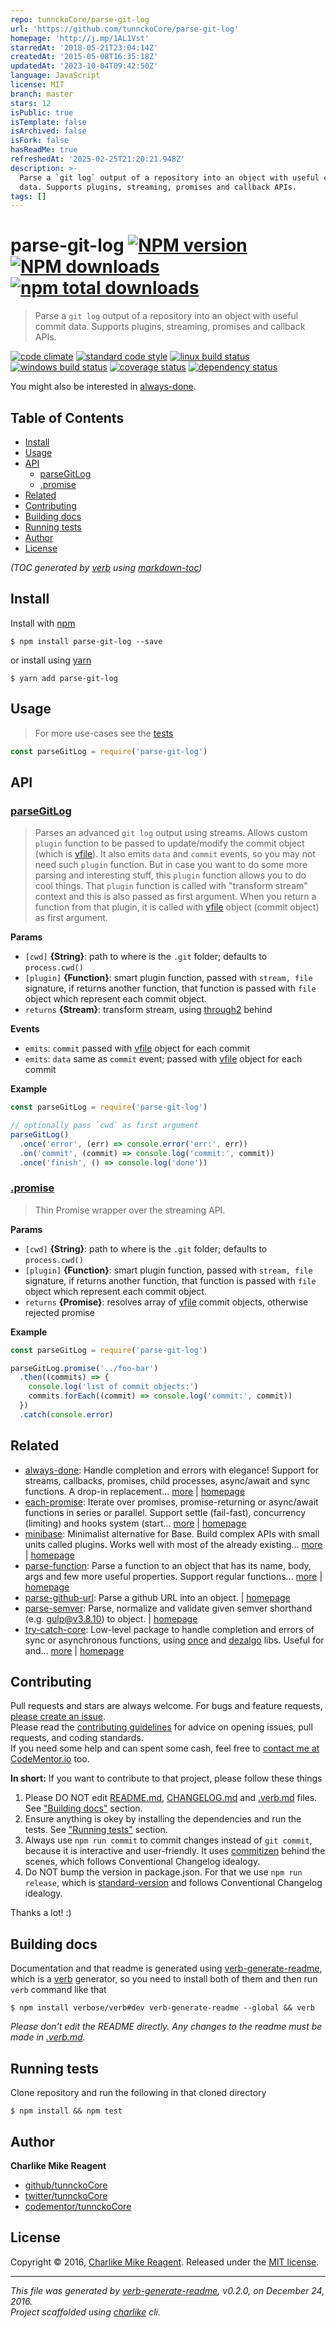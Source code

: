 ```yaml
---
repo: tunnckoCore/parse-git-log
url: 'https://github.com/tunnckoCore/parse-git-log'
homepage: 'http://j.mp/1AL1Vst'
starredAt: '2018-05-21T23:04:14Z'
createdAt: '2015-05-08T16:35:18Z'
updatedAt: '2023-10-04T09:42:50Z'
language: JavaScript
license: MIT
branch: master
stars: 12
isPublic: true
isTemplate: false
isArchived: false
isFork: false
hasReadMe: true
refreshedAt: '2025-02-25T21:20:21.948Z'
description: >-
  Parse a `git log` output of a repository into an object with useful commit
  data. Supports plugins, streaming, promises and callback APIs.
tags: []
---
```


# parse-git-log [![NPM version](https://img.shields.io/npm/v/parse-git-log.svg?style=flat)](https://www.npmjs.com/package/parse-git-log) [![NPM downloads](https://img.shields.io/npm/dm/parse-git-log.svg?style=flat)](https://npmjs.org/package/parse-git-log) [![npm total downloads][downloads-img]][downloads-url]

> Parse a `git log` output of a repository into an object with useful commit data. Supports plugins, streaming, promises and callback APIs.

[![code climate][codeclimate-img]][codeclimate-url] 
[![standard code style][standard-img]][standard-url] 
[![linux build status][travis-img]][travis-url] 
[![windows build status][appveyor-img]][appveyor-url] 
[![coverage status][coveralls-img]][coveralls-url] 
[![dependency status][david-img]][david-url]

You might also be interested in [always-done](https://github.com/hybridables/always-done#readme).

## Table of Contents
- [Install](#install)
- [Usage](#usage)
- [API](#api)
  * [parseGitLog](#parsegitlog)
  * [.promise](#promise)
- [Related](#related)
- [Contributing](#contributing)
- [Building docs](#building-docs)
- [Running tests](#running-tests)
- [Author](#author)
- [License](#license)

_(TOC generated by [verb](https://github.com/verbose/verb) using [markdown-toc](https://github.com/jonschlinkert/markdown-toc))_

## Install
Install with [npm](https://www.npmjs.com/)

```
$ npm install parse-git-log --save
```

or install using [yarn](https://yarnpkg.com)

```
$ yarn add parse-git-log
```

## Usage
> For more use-cases see the [tests](test.js)

```js
const parseGitLog = require('parse-git-log')
```

## API

### [parseGitLog](index.js#L63)
> Parses an advanced `git log` output using streams. Allows custom `plugin` function to be passed to update/modify the commit object (which is [vfile][]). It also emits `data` and `commit` events, so you may not need such `plugin` function. But in case you want to do some more parsing and interesting stuff, this `plugin` function allows you to do cool things. That `plugin` function is called with "transform stream" context and this is also passed as first argument. When you return a function from that plugin, it is called with [vfile][] object (commit object) as first argument.

**Params**

* `[cwd]` **{String}**: path to where is the `.git` folder; defaults to `process.cwd()`    
* `[plugin]` **{Function}**: smart plugin function, passed with `stream, file` signature, if returns another function, that function is passed with `file` object which represent each commit object.    
* `returns` **{Stream}**: transform stream, using [through2][] behind  

**Events**
* `emits`: `commit` passed with [vfile][] object for each commit  
* `emits`: `data` same as `commit` event; passed with [vfile][] object for each commit  

**Example**

```js
const parseGitLog = require('parse-git-log')

// optionally pass `cwd` as first argument
parseGitLog()
  .once('error', (err) => console.error('err:', err))
  .on('commit', (commit) => console.log('commit:', commit))
  .once('finish', () => console.log('done'))
```

### [.promise](index.js#L263)
> Thin Promise wrapper over the streaming API.

**Params**

* `[cwd]` **{String}**: path to where is the `.git` folder; defaults to `process.cwd()`    
* `[plugin]` **{Function}**: smart plugin function, passed with `stream, file` signature, if returns another function, that function is passed with `file` object which represent each commit object.    
* `returns` **{Promise}**: resolves array of [vfile][] commit objects, otherwise rejected promise  

**Example**

```js
const parseGitLog = require('parse-git-log')

parseGitLog.promise('../foo-bar')
  .then((commits) => {
    console.log('list of commit objects:')
    commits.forEach((commit) => console.log('commit:', commit))
  })
  .catch(console.error)
```

## Related
- [always-done](https://www.npmjs.com/package/always-done): Handle completion and errors with elegance! Support for streams, callbacks, promises, child processes, async/await and sync functions. A drop-in replacement… [more](https://github.com/hybridables/always-done#readme) | [homepage](https://github.com/hybridables/always-done#readme "Handle completion and errors with elegance! Support for streams, callbacks, promises, child processes, async/await and sync functions. A drop-in replacement for [async-done][] - pass 100% of its tests plus more")
- [each-promise](https://www.npmjs.com/package/each-promise): Iterate over promises, promise-returning or async/await functions in series or parallel. Support settle (fail-fast), concurrency (limiting) and hooks system (start… [more](https://github.com/tunnckocore/each-promise#readme) | [homepage](https://github.com/tunnckocore/each-promise#readme "Iterate over promises, promise-returning or async/await functions in series or parallel. Support settle (fail-fast), concurrency (limiting) and hooks system (start, beforeEach, afterEach, finish)")
- [minibase](https://www.npmjs.com/package/minibase): Minimalist alternative for Base. Build complex APIs with small units called plugins. Works well with most of the already existing… [more](https://github.com/node-minibase/minibase#readme) | [homepage](https://github.com/node-minibase/minibase#readme "Minimalist alternative for Base. Build complex APIs with small units called plugins. Works well with most of the already existing [base][] plugins.")
- [parse-function](https://www.npmjs.com/package/parse-function): Parse a function to an object that has its name, body, args and few more useful properties. Support regular functions… [more](https://github.com/tunnckocore/parse-function#readme) | [homepage](https://github.com/tunnckocore/parse-function#readme "Parse a function to an object that has its name, body, args and few more useful properties. Support regular functions, async/await, arrow and generator functions.")
- [parse-github-url](https://www.npmjs.com/package/parse-github-url): Parse a github URL into an object. | [homepage](https://github.com/jonschlinkert/parse-github-url "Parse a github URL into an object.")
- [parse-semver](https://www.npmjs.com/package/parse-semver): Parse, normalize and validate given semver shorthand (e.g. gulp@v3.8.10) to object. | [homepage](https://github.com/tunnckocore/parse-semver#readme "Parse, normalize and validate given semver shorthand (e.g. gulp@v3.8.10) to object.")
- [try-catch-core](https://www.npmjs.com/package/try-catch-core): Low-level package to handle completion and errors of sync or asynchronous functions, using [once][] and [dezalgo][] libs. Useful for and… [more](https://github.com/hybridables/try-catch-core#readme) | [homepage](https://github.com/hybridables/try-catch-core#readme "Low-level package to handle completion and errors of sync or asynchronous functions, using [once][] and [dezalgo][] libs. Useful for and used in higher-level libs such as [always-done][] to handle completion of anything.")

## Contributing
Pull requests and stars are always welcome. For bugs and feature requests, [please create an issue](https://github.com/tunnckoCore/parse-git-log/issues/new).  
Please read the [contributing guidelines](CONTRIBUTING.md) for advice on opening issues, pull requests, and coding standards.  
If you need some help and can spent some cash, feel free to [contact me at CodeMentor.io](https://www.codementor.io/tunnckocore?utm_source=github&utm_medium=button&utm_term=tunnckocore&utm_campaign=github) too.

**In short:** If you want to contribute to that project, please follow these things

1. Please DO NOT edit [README.md](README.md), [CHANGELOG.md](CHANGELOG.md) and [.verb.md](.verb.md) files. See ["Building docs"](#building-docs) section.
2. Ensure anything is okey by installing the dependencies and run the tests. See ["Running tests"](#running-tests) section.
3. Always use `npm run commit` to commit changes instead of `git commit`, because it is interactive and user-friendly. It uses [commitizen][] behind the scenes, which follows Conventional Changelog idealogy.
4. Do NOT bump the version in package.json. For that we use `npm run release`, which is [standard-version][] and follows Conventional Changelog idealogy.

Thanks a lot! :)

## Building docs
Documentation and that readme is generated using [verb-generate-readme][], which is a [verb][] generator, so you need to install both of them and then run `verb` command like that

```
$ npm install verbose/verb#dev verb-generate-readme --global && verb
```

_Please don't edit the README directly. Any changes to the readme must be made in [.verb.md](.verb.md)._

## Running tests
Clone repository and run the following in that cloned directory

```
$ npm install && npm test
```

## Author
**Charlike Mike Reagent**

+ [github/tunnckoCore](https://github.com/tunnckoCore)
+ [twitter/tunnckoCore](http://twitter.com/tunnckoCore)
+ [codementor/tunnckoCore](https://codementor.io/tunnckoCore)

## License
Copyright © 2016, [Charlike Mike Reagent](http://i.am.charlike.online). Released under the [MIT license](LICENSE).

***

_This file was generated by [verb-generate-readme](https://github.com/verbose/verb-generate-readme), v0.2.0, on December 24, 2016._  
_Project scaffolded using [charlike][] cli._

[always-done]: https://github.com/hybridables/always-done
[async-done]: https://github.com/gulpjs/async-done
[base]: https://github.com/node-base/base
[charlike]: https://github.com/tunnckocore/charlike
[commitizen]: https://github.com/commitizen/cz-cli
[dezalgo]: https://github.com/npm/dezalgo
[once]: https://github.com/isaacs/once
[standard-version]: https://github.com/conventional-changelog/standard-version
[through2]: https://github.com/rvagg/through2
[verb-generate-readme]: https://github.com/verbose/verb-generate-readme
[verb]: https://github.com/verbose/verb
[vfile]: https://github.com/wooorm/vfile

[downloads-url]: https://www.npmjs.com/package/parse-git-log
[downloads-img]: https://img.shields.io/npm/dt/parse-git-log.svg

[codeclimate-url]: https://codeclimate.com/github/tunnckoCore/parse-git-log
[codeclimate-img]: https://img.shields.io/codeclimate/github/tunnckoCore/parse-git-log.svg

[travis-url]: https://travis-ci.org/tunnckoCore/parse-git-log
[travis-img]: https://img.shields.io/travis/tunnckoCore/parse-git-log/master.svg?label=linux

[appveyor-url]: https://ci.appveyor.com/project/tunnckoCore/parse-git-log
[appveyor-img]: https://img.shields.io/appveyor/ci/tunnckoCore/parse-git-log/master.svg?label=windows

[coveralls-url]: https://coveralls.io/r/tunnckoCore/parse-git-log
[coveralls-img]: https://img.shields.io/coveralls/tunnckoCore/parse-git-log.svg

[david-url]: https://david-dm.org/tunnckoCore/parse-git-log
[david-img]: https://img.shields.io/david/tunnckoCore/parse-git-log.svg

[standard-url]: https://github.com/feross/standard
[standard-img]: https://img.shields.io/badge/code%20style-standard-brightgreen.svg

